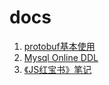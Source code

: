 # docs

1. [protobuf基本使用](https://github.com/cool-firer/docs/blob/main/protobuf.md)
2. [Mysql Online DDL](https://github.com/cool-firer/docs/blob/main/mysql_online_ddl.md)
3. [《JS红宝书》笔记](https://github.com/cool-firer/docs/blob/main/《JavaScrip红宝书》笔记.md)

